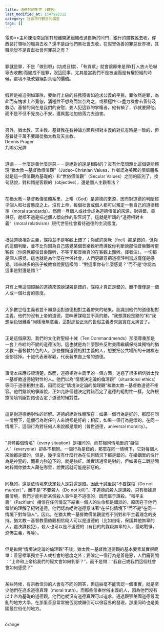 ```yaml
---
title: 道德的絕對性 (轉貼)
last_modified_at: 1547992312
category: 社會流行觀念的偏差
tags: []
---
```


<p>電影&lt;&gt;主角陳浩南回答其想離開該組織改過自新的同門，銀行的爛數誰去收，穿西裝打領呔的職員去收？還不是由他們黑社會去收，在假冒偽善的罪惡世界裡，其職能豈不是貢獻社會何罪惡之有？<br/><br/><br/>罪就是罪，不是「做到嘢」(功成目標)、「有貢獻」就會讓原來是罪(打人放火恐嚇等去收數)而變成不是罪，沒這回事。尤其是當我們不是被迫而是有權拒絕的時候。處境不能改變絕對真理的價值。<br/><br/><br/>假若是被迫例如軍隊，要執行上級的任務殘害如追求公義的平民，罪依然是罪，為此而有愧求上帝寬恕，消極性不想為而無奈為之，或積極性&lt;&gt;盡力機會去善待及救助，基督的同在是我們的安慰，要人犯這罪的掌權者，他有禍了，罪就要歸他。而不是不但不覺良心不安，還興奮地加倍落力去迫害。<br/><br/><br/>另外，猶太教、天主教、基督教在有神論方面與相對主義的對抗有時是一致的，但基督徒千萬不要跟從猶太教及天主教。<br/><!--more-->Dennis Prager<br/>九喻弟兄譯<br/><br/><br/>道德－－什麼是善什麼是惡－－是絕對的還是相對的？沒有什麼問題比這個更能體現“猶太教－基督教價值觀”（Judeo-Christian Values，作者認為美國的價值體系就是這一價值觀為基礎的）和“世俗價值觀”（Secular Values）之間的區別了。換句話說，對和錯是客觀的（objective），還是個人主觀看法？<br/><br/><br/>在猶太教－基督教價值體系里，上帝（God）是道德的來源，因而對道德的判斷超乎個人和社會態度之上。沒有上帝，每個社會或個人都可以規定一套自己的道德標準（moral standards）。然而一旦個人或社會成為道德價值的來源，對與錯，善與惡，就都不過是描述個人傾向性的形容詞了。這就是所謂的“道德相對主義”（moral relativism）現代世俗社會看待道德的主流態度。<br/><br/><br/>根據道德相對主義，謀殺並不是客觀上錯了；你或許感覺（feel）那是錯的，但你的這個判斷，並不比你因為自己感覺某個音樂難听而導致你判斷說那個音樂難听更客觀（你感覺那個音樂難听，不等于那音樂真的在客觀上難听。譯者注）。一切都是個人感覺。這也就是為什麼在世俗社會，人們更願意把道德評判當成僅僅是感覺。越來越多的孩子被教育說要這樣問︰“對這事你有什麼感覺？”而不是“你認為這事是對還是錯？”<br/><br/><br/>只有上帝這個超越的道德來源說謀殺是錯的，謀殺才真正是錯的，而不僅僅是一個人或一個社會的態度。<br/><br/><br/>大多數世俗主義者並不願意面對道德相對主義帶來的結果。認識到他們的道德相對主義，他們的沒有上帝的道德，意味著謀殺並不真的錯，“我想謀殺是錯的”和“我想紫色很難看”同樣毫無意義，這對那些正派的世俗主義者來說實在太痛苦了。<br/><br/><br/>正是這個原因，我們的文化對聖經十誡（Ten Commandmends）那麼尊重那是一套上帝給的不變的道德法則。這也就是為什麼那些反對美國繼續保持其獨特的猶太教－基督教特色的人，那些推銷道德相對主義的人，想要把公共場所的十誡標志全部除掉。十誡代表著客觀，代表著來自上帝的道德。<br/><br/><br/>事情本來應該很清楚，然而，道德相對主義里的一個方面，迷惑了很多相信猶太教－基督教道德絕對性的人。他們以為“情境決定論的倫理觀”（situational ethics）等同于道德相對主義，因而認定“情境決定論的倫理觀”和猶太教－基督教道德不相容。他們錯誤的爭辯說，正如允許個體決定對錯否定了道德的絕對性一樣，允許根據情境判斷對錯也否定了道德的絕對性。<br/><br/><br/>這是對道德絕對性的誤解。道德的絕對性體現在︰如果一個行為是好的，那麼在同一情境下，這個行為對任何人來說都是好的；相反，如果一個行為是壞的，在同一情境下，這個行為對任何人來說都是壞的（普世道德，universal morality）。<br/><br/><br/>“具體每個情境”（every situation）是相同的，而在相同情境里的“每個人”（everyone）卻各不相同。一個行為是錯的，那麼在同一情境下，它對每個人來說都是錯的，但是，幾乎沒有什麼行為在任何情況下都是錯的。在婚姻里的性行為是神聖的，而暴力強迫下的，就是強奸。說實話通常是對的，但如果在二戰期間納粹問你猶太人藏在哪里，說實話就可能是邪惡的。<br/><br/><br/>同樣的，還是依情境來決定殺人是對還是錯。因此十誡里說“不要謀殺（Do not murder）”，而不是“不要殺人（Do not kill）”。不道德的殺人是謀殺，只有根據具體情境，我們才能判斷某個殺人事件是不道德的，因而屬于謀殺。“和平主義”（Pacifism）相信在任何情況下結束一個人的生命都是錯誤的，原因在于他們錯誤的理解了絕對道德，他們認為絕對道德意味著“在任何情境下”而不是“在同一情境下對每個人”。因此，在猶太教－基督教價值觀里找不到對和平主義理念的支持。猶太教－基督教價值觀相信殺人可以是道德的（比如自衛，保護其他無辜的人，處決謀殺犯），殺人也可以是不道德的（有目的的謀殺無辜的人，侵略戰爭，恐怖主義，等等）。<br/><br/><br/>但是拋開“情境決定論的倫理觀”不談，猶太教－基督教道德觀的基本要素其實很簡單︰善惡標準獨立于人或社會的態度之外；要確定一個行為是善是惡，人們需要問︰“上帝和上帝給我們的經文會如何判斷？”，而不是問︰“我自己或我們這個社會會如何感受？”<br/><br/><br/>某些時候，有宗教信仰的人會有不同的回答，但這絲毫不能否認一個事實，就是至少他們在追求道德真理（moral truth）。而那些信奉世俗主義的人，因為他們沒有以上帝為基礎的道德觀，他們也就沒有道德真理可以追求。通過觀察美國道德最混亂的地方大學，在那里善惡常常被否認或顛倒可以很容易的發現，那里同時也是美國最世俗化的地方。<br/><br/><br/>orange<br/>
</p>